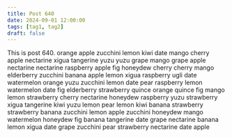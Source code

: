 ```yaml
---
title: Post 640
date: 2024-09-01 12:00:00
tags: [tag1, tag2]
draft: false
---
```

This is post 640.
orange
apple
zucchini
lemon
kiwi
date
mango
cherry
apple
nectarine
xigua
tangerine
yuzu
yuzu
grape
mango
grape
apple
nectarine
nectarine
raspberry
apple
fig
honeydew
cherry
cherry
mango
elderberry
zucchini
banana
apple
lemon
xigua
raspberry
ugli
date
watermelon
orange
yuzu
zucchini
lemon
date
pear
raspberry
lemon
watermelon
date
fig
elderberry
strawberry
quince
orange
quince
fig
mango
lemon
strawberry
cherry
nectarine
honeydew
raspberry
yuzu
strawberry
xigua
tangerine
kiwi
yuzu
lemon
pear
lemon
kiwi
banana
strawberry
strawberry
banana
zucchini
lemon
apple
zucchini
honeydew
mango
watermelon
honeydew
fig
banana
tangerine
date
grape
nectarine
banana
lemon
xigua
date
grape
zucchini
pear
strawberry
nectarine
date
apple
